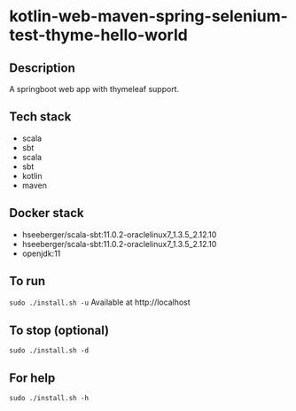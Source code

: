 # kotlin-web-maven-spring-selenium-test-thyme-hello-world

## Description
A springboot web app with thymeleaf support.

## Tech stack
- scala
- sbt
- scala
- sbt
- kotlin
- maven

## Docker stack
- hseeberger/scala-sbt:11.0.2-oraclelinux7_1.3.5_2.12.10
- hseeberger/scala-sbt:11.0.2-oraclelinux7_1.3.5_2.12.10
- openjdk:11

## To run
`sudo ./install.sh -u`
Available at http://localhost

## To stop (optional)
`sudo ./install.sh -d`

## For help
`sudo ./install.sh -h`
